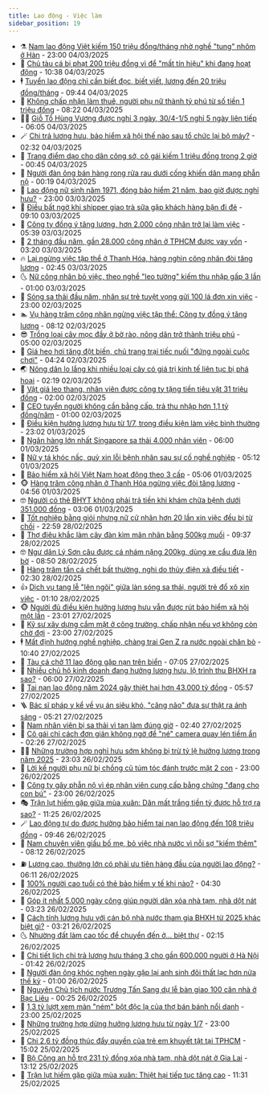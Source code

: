 ```yaml
---
title: Lao động - Việc làm
sidebar_position: 19
---
```


<!-- dantri-lao-dong-viec-lam:START -->
- ⚗️ [Nam lao động Việt kiếm 150 triệu đồng/tháng nhờ nghề &quot;tung&quot; nhôm ở Hàn](https://dantri.com.vn/lao-dong-viec-lam/nam-lao-dong-viet-kiem-150-trieu-dongthang-nho-nghe-tung-nhom-o-han-20250303210355725.htm) - 23:00 04/03/2025
- 🙉 [Chủ tàu cá bị phạt 200 triệu đồng vì để &quot;mất tín hiệu&quot; khi đang hoạt động](https://dantri.com.vn/lao-dong-viec-lam/chu-tau-ca-bi-phat-200-trieu-dong-vi-de-mat-tin-hieu-khi-dang-hoat-dong-20250304165830792.htm) - 10:38 04/03/2025
- 🕴 [Tuyển lao động chỉ cần biết đọc, biết viết, lương đến 20 triệu đồng/tháng](https://dantri.com.vn/lao-dong-viec-lam/tuyen-lao-dong-chi-can-biet-doc-biet-viet-luong-den-20-trieu-dongthang-20250304155906958.htm) - 09:44 04/03/2025
- 🧐 [Không chấp nhận làm thuê, người phụ nữ thành tỷ phú từ số tiền 1 triệu đồng](https://dantri.com.vn/lao-dong-viec-lam/khong-chap-nhan-lam-thue-nguoi-phu-nu-thanh-ty-phu-tu-so-tien-1-trieu-dong-20250304135912696.htm) - 08:22 04/03/2025
- 🧑‍💻 [Giỗ Tổ Hùng Vương được nghỉ 3 ngày, 30/4-1/5 nghỉ 5 ngày liên tiếp](https://dantri.com.vn/lao-dong-viec-lam/gio-to-hung-vuong-duoc-nghi-3-ngay-304-15-nghi-5-ngay-lien-tiep-20250304113623189.htm) - 06:05 04/03/2025
- 🪄 [Chi trả lương hưu, bảo hiểm xã hội thế nào sau tổ chức lại bộ máy?](https://dantri.com.vn/lao-dong-viec-lam/chi-tra-luong-huu-bao-hiem-xa-hoi-the-nao-sau-to-chuc-lai-bo-may-20250304090748890.htm) - 02:32 04/03/2025
- 🦣 [Trang điểm dạo cho dân công sở, cô gái kiếm 1 triệu đồng trong 2 giờ](https://dantri.com.vn/lao-dong-viec-lam/trang-diem-dao-cho-dan-cong-so-co-gai-kiem-1-trieu-dong-trong-2-gio-20250303105650440.htm) - 00:45 04/03/2025
- 🎡 [Người đàn ông bán hàng rong rửa rau dưới cống khiến dân mạng phẫn nộ](https://dantri.com.vn/lao-dong-viec-lam/nguoi-dan-ong-ban-hang-rong-rua-rau-duoi-cong-khien-dan-mang-phan-no-20250303124937850.htm) - 00:19 04/03/2025
- 🦍 [Lao động nữ sinh năm 1971, đóng bảo hiểm 21 năm, bao giờ được nghỉ hưu?](https://dantri.com.vn/lao-dong-viec-lam/lao-dong-nu-sinh-nam-1971-dong-bao-hiem-21-nam-bao-gio-duoc-nghi-huu-20250303105723842.htm) - 23:00 03/03/2025
- 🫶 [Điều bất ngờ khi shipper giao trà sữa gặp khách hàng bận đi đẻ](https://dantri.com.vn/lao-dong-viec-lam/dieu-bat-ngo-khi-shipper-giao-tra-sua-gap-khach-hang-ban-di-de-20250303154326624.htm) - 09:10 03/03/2025
- 🥸 [Công ty đồng ý tăng lương, hơn 2.000 công nhân trở lại làm việc](https://dantri.com.vn/lao-dong-viec-lam/cong-ty-dong-y-tang-luong-hon-2000-cong-nhan-tro-lai-lam-viec-20250303122222837.htm) - 05:39 03/03/2025
- 🎡 [2 tháng đầu năm, gần 28.000 công nhân ở TPHCM được vay vốn](https://dantri.com.vn/lao-dong-viec-lam/2-thang-dau-nam-gan-28000-cong-nhan-o-tphcm-duoc-vay-von-20250303100244632.htm) - 03:20 03/03/2025
- 🔥 [Lại ngừng việc tập thể ở Thanh Hóa, hàng nghìn công nhân đòi tăng lương](https://dantri.com.vn/lao-dong-viec-lam/lai-ngung-viec-tap-the-o-thanh-hoa-hang-nghin-cong-nhan-doi-tang-luong-20250303093322522.htm) - 02:45 03/03/2025
- 🌜 [Nữ công nhân bỏ việc, theo nghề &quot;leo tường&quot; kiếm thu nhập gấp 3 lần](https://dantri.com.vn/lao-dong-viec-lam/nu-cong-nhan-bo-viec-theo-nghe-leo-tuong-kiem-thu-nhap-gap-3-lan-20250302121834492.htm) - 01:00 03/03/2025
- 🤭 [Sóng sa thải đầu năm, nhân sự trẻ tuyệt vọng gửi 100 lá đơn xin việc](https://dantri.com.vn/lao-dong-viec-lam/song-sa-thai-dau-nam-nhan-su-tre-tuyet-vong-gui-100-la-don-xin-viec-20250302155255715.htm) - 23:00 02/03/2025
- 🏊 [Vụ hàng trăm công nhân ngừng việc tập thể: Công ty đồng ý tăng lương](https://dantri.com.vn/lao-dong-viec-lam/vu-hang-tram-cong-nhan-ngung-viec-tap-the-cong-ty-dong-y-tang-luong-20250302145812715.htm) - 08:12 02/03/2025
- 😎 [Trồng loại cây mọc đầy ở bờ rào, nông dân trở thành triệu phú](https://dantri.com.vn/lao-dong-viec-lam/trong-loai-cay-moc-day-o-bo-rao-nong-dan-tro-thanh-trieu-phu-20250228103503918.htm) - 05:00 02/03/2025
- 🤖 [Giá heo hơi tăng đột biến, chủ trang trại tiếc nuối &quot;đứng ngoài cuộc chơi&quot;](https://dantri.com.vn/lao-dong-viec-lam/gia-heo-hoi-tang-dot-bien-chu-trang-trai-tiec-nuoi-dung-ngoai-cuoc-choi-20250302110057330.htm) - 04:24 02/03/2025
- 🌏 [Nông dân lo lắng khi nhiều loại cây có giá trị kinh tế liên tục bị phá hoại](https://dantri.com.vn/lao-dong-viec-lam/nong-dan-lo-lang-khi-nhieu-loai-cay-co-gia-tri-kinh-te-lien-tuc-bi-pha-hoai-20250301131451917.htm) - 02:19 02/03/2025
- 🦏 [Vật giá leo thang, nhân viên được công ty tặng tiền tiêu vặt 31 triệu đồng](https://dantri.com.vn/lao-dong-viec-lam/vat-gia-leo-thang-nhan-vien-duoc-cong-ty-tang-tien-tieu-vat-31-trieu-dong-20250301121846437.htm) - 02:00 02/03/2025
- 🤔 [CEO tuyển người không cần bằng cấp, trả thu nhập hơn 1,1 tỷ đồng/năm](https://dantri.com.vn/lao-dong-viec-lam/ceo-tuyen-nguoi-khong-can-bang-cap-tra-thu-nhap-hon-11-ty-dongnam-20250301164423035.htm) - 01:00 02/03/2025
- 🌮 [Điều kiện hưởng lương hưu từ 1/7, trong điều kiện làm việc bình thường](https://dantri.com.vn/lao-dong-viec-lam/dieu-kien-huong-luong-huu-tu-17-trong-dieu-kien-lam-viec-binh-thuong-20250301184645868.htm) - 23:02 01/03/2025
- 💪 [Ngân hàng lớn nhất Singapore sa thải 4.000 nhân viên](https://dantri.com.vn/lao-dong-viec-lam/ngan-hang-lon-nhat-singapore-sa-thai-4000-nhan-vien-20250301111720047.htm) - 06:00 01/03/2025
- 💪 [Nữ y tá khóc nấc, quỳ xin lỗi bệnh nhân sau sự cố nghề nghiệp](https://dantri.com.vn/lao-dong-viec-lam/nu-y-ta-khoc-nac-quy-xin-loi-benh-nhan-sau-su-co-nghe-nghiep-20250227132610668.htm) - 05:12 01/03/2025
- 🦒 [Bảo hiểm xã hội Việt Nam hoạt động theo 3 cấp](https://dantri.com.vn/lao-dong-viec-lam/bao-hiem-xa-hoi-viet-nam-hoat-dong-theo-3-cap-20250301102539026.htm) - 05:06 01/03/2025
- 🐵 [Hàng trăm công nhân ở Thanh Hóa ngừng việc đòi tăng lương](https://dantri.com.vn/lao-dong-viec-lam/hang-tram-cong-nhan-o-thanh-hoa-ngung-viec-doi-tang-luong-20250301110601644.htm) - 04:56 01/03/2025
- 🤓 [Người có thẻ BHYT không phải trả tiền khi khám chữa bệnh dưới 351.000 đồng](https://dantri.com.vn/lao-dong-viec-lam/nguoi-co-the-bhyt-khong-phai-tra-tien-khi-kham-chua-benh-duoi-351000-dong-20250227102033864.htm) - 03:06 01/03/2025
- 🧐 [Tốt nghiệp bằng giỏi nhưng nữ cử nhân hơn 20 lần xin việc đều bị từ chối](https://dantri.com.vn/lao-dong-viec-lam/tot-nghiep-bang-gioi-nhung-nu-cu-nhan-hon-20-lan-xin-viec-deu-bi-tu-choi-20250228073207454.htm) - 22:59 28/02/2025
- 💪 [Thợ điêu khắc làm cây đàn kìm mãn nhãn bằng 500kg muối](https://dantri.com.vn/lao-dong-viec-lam/tho-dieu-khac-lam-cay-dan-kim-man-nhan-bang-500kg-muoi-20250228150311749.htm) - 09:37 28/02/2025
- 🤓 [Ngư dân Lý Sơn câu được cá nhám nặng 200kg, dùng xe cẩu đưa lên bờ](https://dantri.com.vn/lao-dong-viec-lam/ngu-dan-ly-son-cau-duoc-ca-nham-nang-200kg-dung-xe-cau-dua-len-bo-20250228153822308.htm) - 08:50 28/02/2025
- 💯 [Hàng trăm tấn cá chết bất thường, nghi do thủy điện xả điều tiết](https://dantri.com.vn/lao-dong-viec-lam/hang-tram-tan-ca-chet-bat-thuong-nghi-do-thuy-dien-xa-dieu-tiet-20250228084830085.htm) - 02:30 28/02/2025
- 👍 [Dịch vụ tang lễ &quot;lên ngôi&quot; giữa làn sóng sa thải, người trẻ đổ xô xin việc](https://dantri.com.vn/lao-dong-viec-lam/dich-vu-tang-le-len-ngoi-giua-lan-song-sa-thai-nguoi-tre-do-xo-xin-viec-20250227150103503.htm) - 01:10 28/02/2025
- 🐵 [Người đủ điều kiện hưởng lương hưu vẫn được rút bảo hiểm xã hội một lần](https://dantri.com.vn/lao-dong-viec-lam/nguoi-du-dieu-kien-huong-luong-huu-van-duoc-rut-bao-hiem-xa-hoi-mot-lan-20250225134827416.htm) - 23:01 27/02/2025
- 💂 [Kỹ sư xây dựng cắm mặt ở công trường, chấp nhận nếu vợ không còn chờ đợi](https://dantri.com.vn/lao-dong-viec-lam/ky-su-xay-dung-cam-mat-o-cong-truong-chap-nhan-neu-vo-khong-con-cho-doi-20250226160901566.htm) - 23:00 27/02/2025
- 🕴 [Mất định hướng nghề nghiệp, chàng trai Gen Z ra nước ngoài chăn bò](https://dantri.com.vn/lao-dong-viec-lam/mat-dinh-huong-nghe-nghiep-chang-trai-gen-z-ra-nuoc-ngoai-chan-bo-20250227142933358.htm) - 10:40 27/02/2025
- 👀 [Tàu cá chở 11 lao động gặp nạn trên biển](https://dantri.com.vn/lao-dong-viec-lam/tau-ca-cho-11-lao-dong-gap-nan-tren-bien-20250227134549338.htm) - 07:05 27/02/2025
- 🦄 [Nhiều chủ hộ kinh doanh đang hưởng lương hưu, lộ trình thu BHXH ra sao?](https://dantri.com.vn/lao-dong-viec-lam/nhieu-chu-ho-kinh-doanh-dang-huong-luong-huu-lo-trinh-thu-bhxh-ra-sao-20250227085420772.htm) - 06:00 27/02/2025
- 🔭 [Tai nạn lao động năm 2024 gây thiệt hại hơn 43.000 tỷ đồng](https://dantri.com.vn/lao-dong-viec-lam/tai-nan-lao-dong-nam-2024-gay-thiet-hai-hon-43000-ty-dong-20250227120606262.htm) - 05:57 27/02/2025
- 🪜 [Bác sĩ pháp y kể về vụ án siêu khó, &quot;căng não&quot; đưa sự thật ra ánh sáng](https://dantri.com.vn/lao-dong-viec-lam/bac-si-phap-y-ke-ve-vu-an-sieu-kho-cang-nao-dua-su-that-ra-anh-sang-20250226120500711.htm) - 05:21 27/02/2025
- 🌊 [Nam nhân viên bị sa thải vì tan làm đúng giờ](https://dantri.com.vn/lao-dong-viec-lam/nam-nhan-vien-bi-sa-thai-vi-tan-lam-dung-gio-20250226230041718.htm) - 02:40 27/02/2025
- 💯 [Cô gái chỉ cách đơn giản không ngờ để &quot;né&quot; camera quay lén tiềm ẩn](https://dantri.com.vn/lao-dong-viec-lam/co-gai-chi-cach-don-gian-khong-ngo-de-ne-camera-quay-len-tiem-an-20250226144335609.htm) - 02:26 27/02/2025
- 👨‍🏫 [Những trường hợp nghỉ hưu sớm không bị trừ tỷ lệ hưởng lương trong năm 2025](https://dantri.com.vn/lao-dong-viec-lam/nhung-truong-hop-nghi-huu-som-khong-bi-tru-ty-le-huong-luong-trong-nam-2025-20250224142634150.htm) - 23:03 26/02/2025
- 🙉 [Lời kể người phụ nữ bị chồng cũ túm tóc đánh trước mặt 2 con](https://dantri.com.vn/lao-dong-viec-lam/loi-ke-nguoi-phu-nu-bi-chong-cu-tum-toc-danh-truoc-mat-2-con-20250226194939348.htm) - 23:00 26/02/2025
- 🦄 [Công ty gây phẫn nộ vì ép nhân viên cung cấp bằng chứng &quot;đang cho con bú&quot;](https://dantri.com.vn/lao-dong-viec-lam/cong-ty-gay-phan-no-vi-ep-nhan-vien-cung-cap-bang-chung-dang-cho-con-bu-20250226173549776.htm) - 23:00 26/02/2025
- 🎭 [Trận lụt hiếm gặp giữa mùa xuân: Dân mất trắng tiền tỷ được hỗ trợ ra sao?](https://dantri.com.vn/lao-dong-viec-lam/tran-lut-hiem-gap-giua-mua-xuan-dan-mat-trang-tien-ty-duoc-ho-tro-ra-sao-20250226180141039.htm) - 11:25 26/02/2025
- 🪄 [Lao động tự do được hưởng bảo hiểm tai nạn lao động đến 108 triệu đồng](https://dantri.com.vn/lao-dong-viec-lam/lao-dong-tu-do-duoc-huong-bao-hiem-tai-nan-lao-dong-den-108-trieu-dong-20250225123513042.htm) - 09:46 26/02/2025
- 🌁 [Nam chuyên viên giấu bố mẹ, bỏ việc nhà nước vì nỗi sợ &quot;kiếm thêm&quot;](https://dantri.com.vn/lao-dong-viec-lam/nam-chuyen-vien-giau-bo-me-bo-viec-nha-nuoc-vi-noi-so-kiem-them-20250224214041556.htm) - 08:12 26/02/2025
- ⛽️ [Lương cao, thưởng lớn có phải ưu tiên hàng đầu của người lao động?](https://dantri.com.vn/lao-dong-viec-lam/luong-cao-thuong-lon-co-phai-uu-tien-hang-dau-cua-nguoi-lao-dong-20250226121115155.htm) - 06:11 26/02/2025
- 🤩 [100% người cao tuổi có thẻ bảo hiểm y tế khi nào?](https://dantri.com.vn/lao-dong-viec-lam/100-nguoi-cao-tuoi-co-the-bao-hiem-y-te-khi-nao-20250225202353708.htm) - 04:30 26/02/2025
- 🌝 [Góp ít nhất 5.000 ngày công giúp người dân xóa nhà tạm, nhà dột nát](https://dantri.com.vn/lao-dong-viec-lam/gop-it-nhat-5000-ngay-cong-giup-nguoi-dan-xoa-nha-tam-nha-dot-nat-20250226100112218.htm) - 03:23 26/02/2025
- 🤗 [Cách tính lương hưu với cán bộ nhà nước tham gia BHXH từ 2025 khác biệt gì?](https://dantri.com.vn/lao-dong-viec-lam/cach-tinh-luong-huu-voi-can-bo-nha-nuoc-tham-gia-bhxh-tu-2025-khac-biet-gi-20250224123702393.htm) - 03:21 26/02/2025
- 🌜 [Nhường đất làm cao tốc để chuyển đến ở... biệt thự](https://dantri.com.vn/lao-dong-viec-lam/nhuong-dat-lam-cao-toc-de-chuyen-den-o-biet-thu-20250225090251083.htm) - 02:15 26/02/2025
- 👀 [Chi tiết lịch chi trả lương hưu tháng 3 cho gần 600.000 người ở Hà Nội](https://dantri.com.vn/lao-dong-viec-lam/chi-tiet-lich-chi-tra-luong-huu-thang-3-cho-gan-600000-nguoi-o-ha-noi-20250226083424596.htm) - 01:42 26/02/2025
- 🫣 [Người đàn ông khóc nghẹn ngày gặp lại anh sinh đôi thất lạc hơn nửa thế kỷ](https://dantri.com.vn/lao-dong-viec-lam/nguoi-dan-ong-khoc-nghen-ngay-gap-lai-anh-sinh-doi-that-lac-hon-nua-the-ky-20250225113629034.htm) - 01:00 26/02/2025
- 🧠 [Nguyên Chủ tịch nước Trương Tấn Sang dự lễ bàn giao 100 căn nhà ở Bạc Liêu](https://dantri.com.vn/lao-dong-viec-lam/nguyen-chu-tich-nuoc-truong-tan-sang-du-le-ban-giao-100-can-nha-o-bac-lieu-20250225225846778.htm) - 00:25 26/02/2025
- 🎊 [1,3 tỷ lượt xem màn &quot;ném&quot; bột độc lạ của thợ bán bánh nổi danh](https://dantri.com.vn/lao-dong-viec-lam/13-ty-luot-xem-man-nem-bot-doc-la-cua-tho-ban-banh-noi-danh-20250225171607224.htm) - 23:00 25/02/2025
- 🧰 [Những trường hợp dừng hưởng lương hưu từ ngày 1/7](https://dantri.com.vn/lao-dong-viec-lam/nhung-truong-hop-dung-huong-luong-huu-tu-ngay-17-20250224095024834.htm) - 23:00 25/02/2025
- 🐘 [Chi 2,6 tỷ đồng thúc đẩy quyền của trẻ em khuyết tật tại TPHCM](https://dantri.com.vn/lao-dong-viec-lam/chi-26-ty-dong-thuc-day-quyen-cua-tre-em-khuyet-tat-tai-tphcm-20250225210724000.htm) - 15:02 25/02/2025
- 🥳 [Bộ Công an hỗ trợ 231 tỷ đồng xóa nhà tạm, nhà dột nát ở Gia Lai](https://dantri.com.vn/lao-dong-viec-lam/bo-cong-an-ho-tro-231-ty-dong-xoa-nha-tam-nha-dot-nat-o-gia-lai-20250225181142077.htm) - 13:12 25/02/2025
- 🐎 [Trận lụt hiếm gặp giữa mùa xuân: Thiệt hại tiếp tục tăng cao](https://dantri.com.vn/lao-dong-viec-lam/tran-lut-hiem-gap-giua-mua-xuan-thiet-hai-tiep-tuc-tang-cao-20250225155647697.htm) - 11:31 25/02/2025<!-- dantri-lao-dong-viec-lam:END -->
